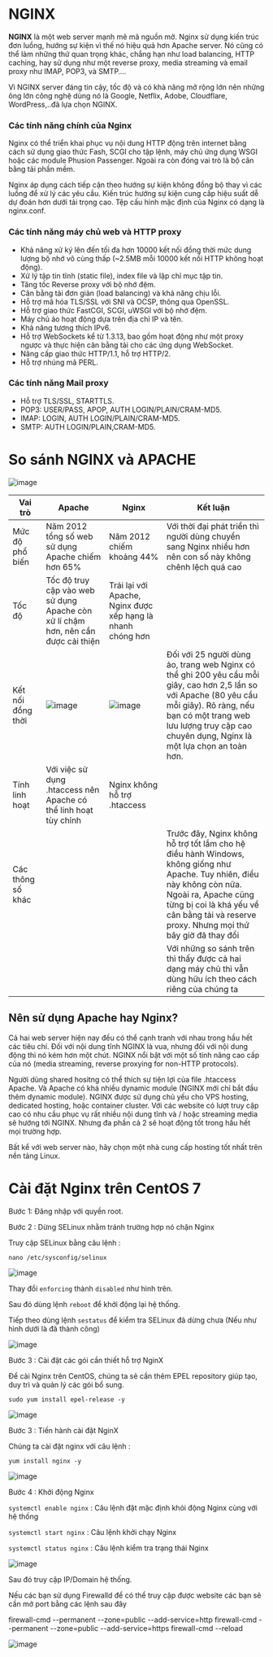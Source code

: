 # NGINX
**NGINX** là một web server mạnh mẽ mã nguồn mở. Nginx sử dụng kiến trúc đơn luồng, hướng sự kiện vì thế nó hiệu quả hơn Apache server. Nó cũng có thể làm những thứ quan trọng khác, chẳng hạn như load balancing, HTTP caching, hay sử dụng như một reverse proxy, media streaming và email proxy như IMAP, POP3, và SMTP….  

Vì NGINX server đáng tin cậy, tốc độ và có khả năng mở rộng lớn nên những ông lớn công nghệ dùng nó là Google, Netflix, Adobe, Cloudflare, WordPress,..đã lựa chọn NGINX.

### Các tính năng chính của Nginx

Nginx có thể triển khai phục vụ nội dung HTTP động trên internet bằng cách sử dụng giao thức Fash, SCGI cho tập lệnh, máy chủ ứng dụng WSGI hoặc các module Phusion Passenger. Ngoài ra còn đóng vai trò là bộ cân bằng tải phần mềm. 

Nginx áp dụng cách tiếp cận theo hướng sự kiện không đồng bộ thay vì các luồng để xử lý các yêu cầu. Kiến trúc hướng sự kiện cung cấp hiệu suất dễ dự đoán hơn dưới tải trọng cao. Tệp cấu hình mặc định của Nginx có dạng là nginx.conf.

### Các tính năng máy chủ web và HTTP proxy
- Khả năng xử ký lên đến tối đa hơn 10000 kết nối đồng thời mức dung lượng bộ nhớ vô cùng thấp (~2.5MB mỗi 10000 kết nối HTTP không hoạt động).
- Xử lý tập tin tĩnh (static file), index file và lập chỉ mục tập tin. 
- Tăng tốc Reverse proxy với bộ nhớ đệm. 
- Cân bằng tải đơn giản (load balancing) và khả năng chịu lỗi. 
- Hỗ trợ mã hóa TLS/SSL với SNI và OCSP, thông qua OpenSSL. 
- Hỗ trợ giao thức FastCGI, SCGI, uWSGI với bộ nhớ đệm. 
- Máy chủ ảo hoạt động dựa trên địa chỉ IP và tên.
- Khả năng tương thích IPv6.
- Hỗ trợ WebSockets kể từ 1.3.13, bao gồm hoạt động như một proxy ngược và thực hiện cân bằng tải cho các ứng dụng WebSocket.
- Nâng cấp giao thức HTTP/1.1, hỗ trợ HTTP/2.
- Hỗ trợ nhúng mã PERL.

### Các tính năng Mail proxy
- Hỗ trợ TLS/SSL, STARTTLS.
- POP3: USER/PASS, APOP, AUTH LOGIN/PLAIN/CRAM-MD5.
- IMAP: LOGIN, AUTH LOGIN/PLAIN/CRAM-MD5.
- SMTP: AUTH LOGIN/PLAIN,CRAM-MD5.

# So sánh NGINX và APACHE

![image](https://user-images.githubusercontent.com/111716161/188770245-b53e3cec-e4e2-47b7-98f7-af5a02de4567.png)

| Vai trò |Apache|Nginx| Kết luận |
|---|---|---|---|
|Mức độ phổ biến|Năm 2012 tổng số web sử dụng Apache chiếm hơn 65% |Năm 2012 chiếm khoảng 44%|Với thời đại phát triển thì người dùng chuyển sang Nginx nhiều hơn nên con số này không chênh lệch quá cao|
|Tốc độ|Tốc độ truy cập vào web sử dụng Apache còn xử lí chậm hơn, nên cần được cải thiện| Trái lại với Apache, Nginx được xếp hạng là nhanh chóng hơn|
|Kết nối đồng thời|![image](https://user-images.githubusercontent.com/105496635/183549108-52682f28-8584-40ee-be09-533dedc616cc.png)| ![image](https://user-images.githubusercontent.com/105496635/183549067-4d38181d-8d99-48c2-95ca-0627d02c79f5.png)| Đối với 25 người dùng ảo, trang web Nginx có thể ghi 200 yêu cầu mỗi giây, cao hơn 2,5 lần so với Apache (80 yêu cầu mỗi giây). Rõ ràng, nếu bạn có một trang web lưu lượng truy cập cao chuyên dụng, Nginx là một lựa chọn an toàn hơn.|
|Tính linh hoạt|Với việc sử dụng .htaccess nên Apache có thể linh hoạt tùy chỉnh|Nginx không hỗ trợ .htaccess||
|Các thông số khác|||Trước đây, Nginx không hỗ trợ tốt lắm cho hệ điều hành Windows, không giống như Apache. Tuy nhiên, điều này không còn nữa. Ngoài ra, Apache cũng từng bị coi là khá yếu về cân bằng tải và reserve proxy. Nhưng mọi thứ bây giờ đã thay đổi|
||||Với những so sánh trên thì thấy được cả hai dạng máy chủ thì vẫn dùng hữu ích theo cách riêng của chúng ta|

## Nên sử dụng Apache hay Nginx?
Cả hai web server hiện nay đều có thể cạnh tranh với nhau trong hầu hết các tiêu chí. Đối với nội dung tĩnh NGINX là vua, nhưng đối với nội dung động thì nó kém hơn một chút. NGINX nổi bật với một số tính năng cao cấp của nó (media streaming, reverse proxying for non-HTTP protocols).

Người dùng shared hositng có thể thích sự tiện lợi của file .htaccess Apache. Và Apache có khá nhiều dynamic module (NGINX mới chỉ bắt đầu thêm dynamic module). NGINX được sử dụng chủ yếu cho VPS hosting, dedicated hosting, hoặc container cluster. Với các website có lượt truy cập cao có nhu cầu phục vụ rất nhiều nội dung tĩnh và / hoặc streaming media sẽ hướng tới NGINX. Nhưng đa phần cả 2 sẽ hoạt động tốt trong hầu hết mọi trường hợp.

Bất kể với web server nào, hãy chọn một nhà cung cấp hosting tốt nhất trên nền tảng Linux.

# Cài đặt Nginx trên CentOS 7

Bước 1: Đăng nhập với quyền root.

Bước 2 : Dừng SELinux nhằm tránh trường hợp nó chặn Nginx

Truy cập SELinux bằng câu lệnh :

```
nano /etc/sysconfig/selinux
```

![image](https://user-images.githubusercontent.com/111716161/188775311-33133b0b-0aae-4c2b-8f6f-4490e818762d.png)

Thay đổi ``enforcing`` thành ``disabled`` như hình trên.

Sau đó dùng lệnh ``reboot`` để khởi động lại hệ thống.

Tiếp theo dùng lệnh ``sestatus`` để kiểm tra SELinux đã dừng chưa (Nếu như hình dưới là đã thành công)

![image](https://user-images.githubusercontent.com/111716161/188775705-d6dcf264-757e-4581-a466-c734aae8d5a4.png)

Bước 3 : Cài đặt các gói cần thiết hỗ trợ NginX

Để cài Nginx trên CentOS, chúng ta sẽ cần thêm EPEL repository giúp tạo, duy trì và quản lý các gói bổ sung.

```
sudo yum install epel-release -y
```

![image](https://user-images.githubusercontent.com/111716161/188775852-b3982f37-2894-4452-a423-d91616a6a377.png)

Bước 3 : Tiến hành cài đặt NginX

Chúng ta cài đặt nginx với câu lệnh :

```
yum install nginx -y
```

![image](https://user-images.githubusercontent.com/111716161/188775963-915145e4-e11c-4a45-b641-ed90bee5878c.png)

Bước 4 : Khởi động Nginx

`systemctl enable nginx` : Câu lệnh đặt mặc định khỏi động Nginx cùng với hệ thống

`systemctl start nginx` : Câu lệnh khởi chạy Nginx

`systemctl status nginx` : Câu lệnh kiểm tra trạng thái Nginx

![image](https://user-images.githubusercontent.com/111716161/188776143-40bb96ab-95d7-49fc-9fc8-d033e58c2cf3.png)

Sau đó truy cập IP/Domain hệ thống.

Nếu các bạn sử dụng Firewalld để có thể truy cập được website các bạn sẽ cần mở port bằng các lệnh sau đây

firewall-cmd --permanent --zone=public --add-service=http
firewall-cmd --permanent --zone=public --add-service=https
firewall-cmd --reload

![image](https://user-images.githubusercontent.com/111716161/188776689-75f6b602-86b2-4883-a6ca-a09782fda1a7.png)
